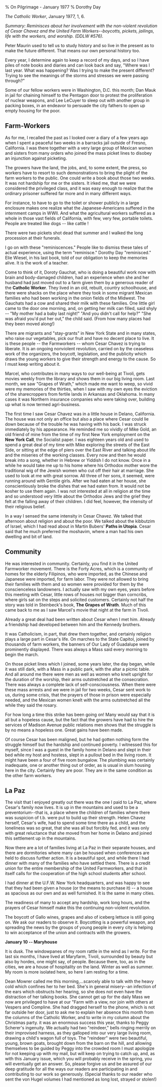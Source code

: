 % On Pilgrimage - January 1977
% Dorothy Day

*The Catholic Worker*, January 1977, 1, 6.

*Summary: Reminisces about her involvement with the non-violent
revolution of Cesar Chavez and the United Farm Workers--boycotts,
pickets, jailings, life with the workers, and worship. (DDLW \#576).*

Peter Maurin used to tell us to study history and so live in the present
as to make the future different. That means our own personal history
too.

Every year, I determine again to keep a record of my days, and so I have
piles of note books and diaries and can look back and say, "Where was I
last year. What was happening? Was I trying to make the present
different? Trying to see the meanings of the storms and stresses we were
passing through?"

Some of our fellow workers were in Washington, D.C. this month; Dan Mauk
in jail for chaining himself to the Pentagon door to protest the
proliferation of nuclear weapons, and Lee LeCuyer to sleep out with
another group in packing boxes, in an endeavor to persuade the city
fathers to open up empty housing for the poor.

Farm-Workers
------------

As for me, I recalled the past as I looked over a diary of a few years
ago when I spent a peaceful two weeks in a barracks jail outside of
Fresno, California. I was there together with a very large group of
Mexican women and sisters from many orders who joined the mass picket
lines to disobey an injunction against picketing.

The growers have the land, the jobs, and, to some extent, the press, so
workers have to resort to such demonstrations to bring the plight of the
farm workers to the public. One could write a book about those two
weeks. It was not hardship for me or the sisters. It irked me, that we
were considered the privileged class, and it was easy enough to realize
that the ordinary prisoner suffered far more and in many different ways.

For instance, to have to go to the toilet or shower publicly in a large
enclosure makes one realize what the Japanese-Americans suffered in the
internment camps in WWII. And what the agricultural workers suffered as
a whole in those vast fields of California, with few, very few, portable
toilets. People are treated like dogs -- like cattle !

There were two pickets shot dead that summer and I walked the long
procession at their funerals.

I go on with these "reminiscences." People like to dismiss these tales
of actual experience, using the term "reminisce." Dorothy Day
"reminisced." Elie Wiesel, in his last book, told of our obligation to
keep the memories alive. It is the work of a teacher.

Come to think of it, Doroty Gauchat, who is doing a beautiful work now
with brain and body-damaged children, had an experience when she and her
husband had just moved out to a farm given them by a generous reader of
the **Catholic Worker**. They lived in an old, rebuilt, country
schoolhouse, and there were shacks on the place where they took in some
migrant Mexican families who had been working in the onion fields of the
Midwest. The Gauchats had a cow and shared their milk with these
families. One little girl came to the door one morning, and, on getting
her milk can filled, said shyly -- "My mother had a baby last night!"
"And you didn't call for help?" "She was afraid you'd put her out," the
child said. (From how many places had they been moved along!)

There are migrants and "stay-grants" in New York State and in many
states, who raise our vegetables, pick our fruit and have no decent
place to live. It is these people -- the Farmworkers -- whom Cesar
Chavez is trying to liberate. It is an ongoing nonviolent revolution,
carried on by the ceaseless work of the organizers, the boycott,
legislation, and the publicity which draws the young workers to give
their strength and energy to the cause. So I must keep writing about it.

Marcel, who contributes in many ways to our well-being at Tivoli, gets
movies weekly from the library and shows them in our big living room.
Last month, we saw "Grapes of Wrath," which made me want to weep, so
vivid were my memories of the thirties, when I saw with my own eyes the
eviction of the sharecroppers from fertile lands in Arkansas and
Oklahoma. In many cases it was Northern insurance companies who were
taking over, building up what is now termed agri-business.

The first time I saw Cesar Chavez was in a little house in Delano,
California. The house was not only an office but also a place where
Cesar could lie down because of the trouble he was having with his back.
I was struck immediately by his appearance. He reminded me so vividly of
Mike Gold, an old friend of mine from the time of my first New York
employment on the **New York Call**, the Socialist paper. I was eighteen
years old and used to spend a great deal of my time with Mike exploring
the streets of the East Side, or sitting at the edge of piers over the
East River and talking about life and the miseries of the working
classes. Every now and then he would break into a song, whether in
Hebrew or Yiddish I do not know. Once in a while he would take me up to
his home where his Orthodox mother wore the traditional wig of the
Jewish women who cut off their hair at marriage. She used to look at me
with great sorrow. All three of her sons, it seemed, were running around
with Gentile girls. After we had eaten at her house, she conscientiously
broke the dishes that we had eaten from. It would not be kosher to use
them again. I was not interested at all in religion at the time and so
understood very little about the Orthodox Jews and the grief they felt
at the falling away of their children. I did feel, however, the
intensity of their religious belief.

In a way I sensed the same intensity in Cesar Chavez. We talked that
afternoon about religion and about the poor. We talked about the
kibbutzim of Israel, which I had read about in Martin Bubers' **Paths in
Utopia**. Cesar said that he much preferred the moshavim, where a man
had his own dwelling and bit of land.

Community
---------

He was interested in community. Certainly, you find it in the United
Farmworker movement. There is the Forty Acres, which is a community of
homes for the elderly Filipinos, who were imported, as the Chinese and
Japanese were imported, for farm labor. They were not allowed to bring
their families with them and so women were provided for them by the
conscienceless landowners. I actually saw with my own eyes, years before
this meeting with Cesar, little rows of houses not bigger than
corncribs, where girls sat on the steps and solicited customers.
Certainly not half the story was told in Steinbeck's book, **The Grapes
of Wrath**. Much of this came back to me as I saw Marcel's movie that
night at the farm in Tivoli.

Already a great deal had been written about Cesar when I met him.
Already a friendship had developed between him and the Kennedy brothers.

It was Catholicism, in part, that drew them together, and certainly
religion plays a large part in Cesar's life. On marches to the State
Capitol, joined by thousands of farm workers, the banners of Our Lady of
Guadalupe were prominently displayed. There was always a Mass said every
morning to begin the march.

On those picket lines which I joined, some years later, the day began,
while it was still dark, with a Mass in a public park, with the altar a
picnic table. And all around me there were men as well as women who
knelt upright for the duration of the worship, their arms outstretched
at the consecration. There was always a complete lack of
self-consciousness. When there were these mass arrests and we were in
jail for two weeks, Cesar sent work to us, during some crisis, that the
prayers of those in prison were especially needed, and the Mexican women
knelt with the arms outstretched all the while they said the rosary.

For how long a time this strike has been going on! Many would say that
it is all but a hopeless cause, but the fact that the growers have had
to hire the services of Madison Avenue public relations men shows that
the struggle is by no means a hopeless one. Great gains have been made.

Of course Cesar has been maligned, but he had gotten nothing form the
struggle himself but the hardship and continued poverty. I witnessed
this for myself, since I was a guest in the family home in Delano and
slept in their bed while my host and hostess, slept in a pullout bed in
the living room. It might have been a four of five room bungalow. The
plumbing was certainly inadequate, one or another thing out of order, as
is usual in slum housing here in the city. Certainly they are poor. They
are in the same condition as the other farm workers.

La Paz
------

The visit that I enjoyed greatly out there was the one I paid to La Paz,
where Cesar's family now lives. It is up in the mountains and used to be
a preventorium--that is, a place where the children of families where
there was suspicion of t.b. were put to build up their strength. Helen
Chavez herself, Cesar's wife, had to spend some time there as a child,
and the loneliness was so great, that she was all but forcibly fed, and
it was only with great reluctance that she moved from her home in Delano
and joined this settlement up in the mountains.

Now there are a lot of families living at La Paz in their separate
houses, and there are dormitories where many can be housed when
conferences are held to discuss further action. It is a beautiful spot,
and while there I had dinner with many of the families who have settled
there. There is a credit union for the entire membership of the United
Farmworkers, and that in itself calls for the cooperation of the high
school students after school.

I had dinner at the U.F.W. New York headquarters, and was happy to see
that they had been given a house (or the means to purchase it) -- a
house as spacious as our own and as well furnished. It is the same in
many cities.

The readiness of many to accept any hardship, work long hours, and the
prayers of Cesar himself make this the continuing non-violent
revolution.

The boycott of Gallo wines, grapes and also of iceberg lettuce is still
going on. We ask our readers to observe it. Boycotting is a powerful
weapon, and spreading the news by the groups of young people in every
city is helping to win acceptance of the union and contracts with the
growers.

**January 10 -- Maryhouse**

It is dusk. The windowpanes of my room rattle in the wind as I write.
For the last six months, I have lived at Maryfarm, Tivoli, surrounded by
beauty but also by hordes, one might say, of people. Because there, too,
as in the cities, we are a house of hospitality on the land. Winter as
well as summer. My room is more isolated here, so here I am resting for
a time.

Dean Mowrer called me this morning,...scarcely able to talk with the
heavy cold which confines her to her bed. She's in general misery--an
infection of the ears which obstructs her hearing, so she does not even
have the distraction of her talking books. She cannot get up for the
daily Mass we now are privileged to have at our "Farm with a view, nor
join with others at Vespers and Compline. She had dragged herself to the
phone, which is not far outside her door, just to ask me to explain her
absence this month from the columns of the Catholic Worker, and to write
in my column about the Christmas party. it was an enormous success this
year, thanks to Peggy Scherer's ingenuity. We actually had two
"reindeer," bells ringing merrily on their improvised harness, as they
galloped into our very large living room, drawing a child's wagon full
of toys. The "reindeer" were two beautiful, young, brown goats, brought
down from the barn on the hill, and allowing themselves to be guided by
Peggy into the crowded room I must apologize for not keeping up with my
mail, but will keep on trying to catch up, and, as with this January
issue, which you will probably receive in the spring, you will
eventually get an answer. So, please forgive us and be assured of our
deep gratitude for all the ways our readers are participating in and
contributing to our work so generously. (Special thanks to our reader
who sent the von Hugel volumes I had mentioned as long lost, strayed or
stolen!)
